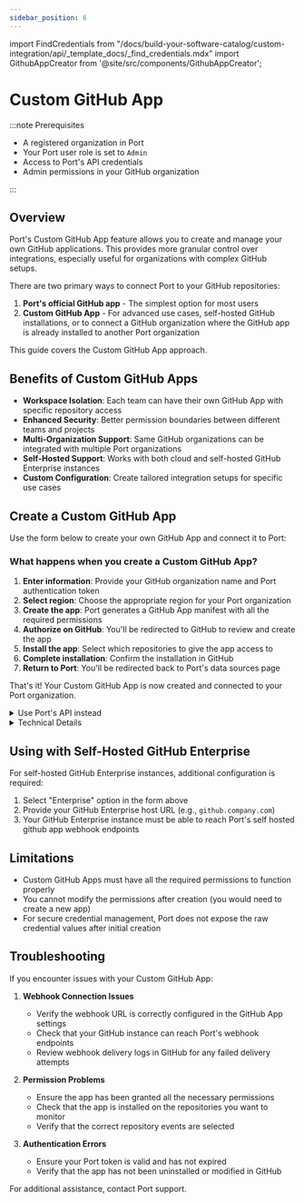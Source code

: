 ```yaml
---
sidebar_position: 6
---
```


import FindCredentials from "/docs/build-your-software-catalog/custom-integration/api/\_template_docs/\_find_credentials.mdx"
import GithubAppCreator from '@site/src/components/GithubAppCreator';

# Custom GitHub App

:::note Prerequisites

- A registered organization in Port
- Your Port user role is set to `Admin`
- Access to Port's API credentials
- Admin permissions in your GitHub organization

:::

## Overview

Port's Custom GitHub App feature allows you to create and manage your own GitHub applications. This provides more granular control over integrations, especially useful for organizations with complex GitHub setups.

There are two primary ways to connect Port to your GitHub repositories:

1. **Port's official GitHub app** - The simplest option for most users
2. **Custom GitHub App** - For advanced use cases, self-hosted GitHub installations, or to connect a GitHub organization where the GitHub app is already installed to another Port organization

This guide covers the Custom GitHub App approach.

## Benefits of Custom GitHub Apps

- **Workspace Isolation**: Each team can have their own GitHub App with specific repository access
- **Enhanced Security**: Better permission boundaries between different teams and projects
- **Multi-Organization Support**: Same GitHub organizations can be integrated with multiple Port organizations
- **Self-Hosted Support**: Works with both cloud and self-hosted GitHub Enterprise instances
- **Custom Configuration**: Create tailored integration setups for specific use cases

## Create a Custom GitHub App

Use the form below to create your own GitHub App and connect it to Port:

<GithubAppCreator />

### What happens when you create a Custom GitHub App?

1. **Enter information**: Provide your GitHub organization name and Port authentication token
2. **Select region**: Choose the appropriate region for your Port organization
3. **Create the app**: Port generates a GitHub App manifest with all the required permissions
4. **Authorize on GitHub**: You'll be redirected to GitHub to review and create the app
5. **Install the app**: Select which repositories to give the app access to
6. **Complete installation**: Confirm the installation in GitHub
7. **Return to Port**: You'll be redirected back to Port's data sources page

That's it! Your Custom GitHub App is now created and connected to your Port organization.

<details>
<summary>Use Port's API instead</summary>

If you prefer to use Port's API directly:

1. Make a GET request to the GitHub App creation URL endpoint:
   ```
   https://api.getport.io/v1/integration/github-app-creation-url
   ```

2. Include the following query parameters:
   - `isSelfHostedEnterprise=false` (set to `true` for GitHub Enterprise)
   - `githubOrgName=YOUR_ORG_NAME` (replace with your GitHub organization name)
   - `selfHostedEnterpriseUrl=YOUR_GH_ENTERPRISE_URL` (replace with your self hosted github enterprise url)
3. Add your Port authentication token in the Authorization header:
   ```
   Authorization: Bearer YOUR_TOKEN
   ```

4. The response will contain a `url` and a `manifest` object
5. Submit the manifest to the URL to create your GitHub App

:::tip
You'll need your Port API credentials for this process:

<FindCredentials/>
:::

</details>

<details>
<summary>Technical Details</summary>

### GitHub App Manifest

The GitHub App manifest is a JSON configuration file that defines:

- App name and description
- Webhook URL and events
- Required permissions
- Callback URLs
- Other configuration parameters

Port generates this manifest automatically based on best practices, ensuring the app has the correct permissions for integration with Port.

### Required Permissions

Custom GitHub Apps must be configured with the following minimum permissions:

#### Repository Permissions
- **Actions**: Read and Write (for executing self-service action using GitHub workflow)
- **Checks**: Read and Write (for validating `Port.yml`)
- **Contents**: Readonly (for reading port configuration files and repository files)
- **Metadata**: Readonly
- **Issues**: Readonly
- **Pull Request**: Read and Write
- **Dependabot alerts**: Readonly
- **Administration**: Readonly (for syncing github teams)

#### Organization Permissions
- **Members**: Readonly (for syncing github teams)

#### Repository Events
- Issues
- Pull Request
- Push
- Workflow Run
- Team
- Dependabot alerts

### Credential Storage

After creating a GitHub App, Port securely stores:

- App ID
- Github org name
- Private key
- Webhook secret

These credentials are stored in Port's secure credential store and are never exposed in plaintext.

### API Endpoints

Port provides the following API endpoints for Custom GitHub App creation:

| Endpoint | Method | Description |
|----------|--------|-------------|
| `/v1/integration/github-app-creation-url` | GET | Gets the GitHub App creation URL and manifest |

Query parameters:
- `isSelfHostedEnterprise` (boolean): Whether the GitHub instance is Self-Hosted Enterprise
- `githubOrgName` (string, optional): Name of the GitHub organization
- `selfHostedEnterpriseUrl` (string, optional): GitHub Enterprise host URL

</details>

## Using with Self-Hosted GitHub Enterprise

For self-hosted GitHub Enterprise instances, additional configuration is required:

1. Select "Enterprise" option in the form above
2. Provide your GitHub Enterprise host URL (e.g., `github.company.com`)
3. Your GitHub Enterprise instance must be able to reach Port's self hosted github app webhook endpoints

## Limitations

- Custom GitHub Apps must have all the required permissions to function properly
- You cannot modify the permissions after creation (you would need to create a new app)
- For secure credential management, Port does not expose the raw credential values after initial creation

## Troubleshooting

If you encounter issues with your Custom GitHub App:

1. **Webhook Connection Issues**
   - Verify the webhook URL is correctly configured in the GitHub App settings
   - Check that your GitHub instance can reach Port's webhook endpoints
   - Review webhook delivery logs in GitHub for any failed delivery attempts

2. **Permission Problems**
   - Ensure the app has been granted all the necessary permissions
   - Check that the app is installed on the repositories you want to monitor
   - Verify that the correct repository events are selected

3. **Authentication Errors**
   - Ensure your Port token is valid and has not expired
   - Verify that the app has not been uninstalled or modified in GitHub

For additional assistance, contact Port support.